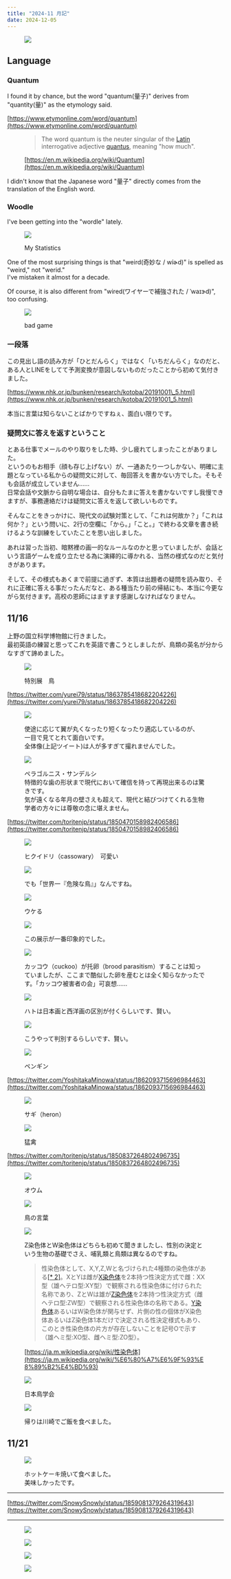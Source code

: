 ```yaml
---
title: "2024-11 月記"
date: 2024-12-05
---
```


<figure>

![](images/n55abbc3338eb_0535335d7208cae6c79da3a8d515f587.jpeg)

</figure>

## Language

### Quantum

I found it by chance, but the word "quantum(量子)" derives from "quantity(量)" as the etymology said.

[https://www.etymonline.com/word/quantum](https://www.etymonline.com/word/quantum)

<figure>

> The word quantum is the neuter singular of the [Latin](https://en.wikipedia.org/wiki/Latin) interrogative adjective [quantus](https://en.wiktionary.org/wiki/quantus#Latin), meaning "how much".

<figcaption>

[https://en.m.wikipedia.org/wiki/Quantum](https://en.m.wikipedia.org/wiki/Quantum)

</figcaption>

</figure>

I didn't know that the Japanese word "量子" directly comes from the translation of the English word.

### Woodle

I've been getting into the "wordle" lately.

<figure>

![](images/n55abbc3338eb_1733269099-L1Ks3iyFoXdGnQYqpjh0fENS.jpg)

<figcaption>

My Statistics

</figcaption>

</figure>

One of the most surprising things is that "weird(奇妙な / wíɚd)" is spelled as "weird," not "werid."  
I've mistaken it almost for a decade.

Of course, it is also different from "wired(ワイヤーで補強された / ˈwaɪɝd)", too confusing.

<figure>

![](images/n55abbc3338eb_1733442314-ItS7ipUYACJjkGRbfgWxowNc.png)

<figcaption>

bad game

</figcaption>

</figure>

### 一段落

この見出し語の読み方が「ひとだんらく」ではなく「いちだんらく」なのだと、ある人とLINEをしてて予測変換が意図しないものだったことから初めて気付きました。

[https://www.nhk.or.jp/bunken/research/kotoba/20191001\_5.html](https://www.nhk.or.jp/bunken/research/kotoba/20191001_5.html)

本当に言葉は知らないことばかりですねぇ、面白い限りです。

### 疑問文に答えを返すということ

とある仕事でメールのやり取りをした時、少し疲れてしまったことがありました。  
というのもお相手（顔も存じ上げない）が、一通あたり一つしかない、明確に主題となっている私からの疑問文に対して、毎回答えを書かない方でした。そもそも会話が成立していません……  
日常会話や文脈から自明な場合は、自分もたまに答えを書かないですし我慢できますが、事務連絡だけは疑問文に答えを返して欲しいものです。

そんなことをきっかけに、現代文の試験対策として、「これは何故か？」「これは何か？」という問いに、2行の空欄に「から。」「こと。」で終わる文章を書き続けるような訓練をしていたことを思い出しました。

あれは習った当初、暗黙裡の画一的なルールなのかと思っていましたが、会話という言語ゲームを成り立たせる為に演繹的に導かれる、当然の様式なのだと気付きがあります。

そして、その様式もあくまで前提に過ぎず、本質は出題者の疑問を読み取り、それに正確に答える事だったんだなと、ある種当たり前の帰結にも、本当に今更ながら気付きます。高校の恩師にはますます感謝しなければなりません。

## 11/16

上野の国立科学博物館に行きました。  
最初英語の練習と思ってこれを英語で書こうとしましたが、鳥類の英名が分からなすぎて諦めました。

<figure>

![](images/n55abbc3338eb_1733362259-bOZsSntUjIhqr9z6JQ54ByGd.jpg)

<figcaption>

特別展　鳥

</figcaption>

</figure>

[https://twitter.com/yurei79/status/1863785418682204226](https://twitter.com/yurei79/status/1863785418682204226)

<figure>

![](images/n55abbc3338eb_1733362279-Pg6u8rDUdwYzoNZpyG91ORbc.jpg)

<figcaption>

使途に応じて翼が丸くなったり短くなったり適応しているのが、  
一目で見てとれて面白いです。  
全体像(上記ツイート)は人が多すぎて撮れませんでした。

</figcaption>

</figure>

<figure>

![](images/n55abbc3338eb_1733362286-xckuah7NSPFBQyqRvzloZ2We.jpg)

<figcaption>

ペラゴルニス・サンデルシ  
特徴的な歯の形状まで現代において確信を持って再現出来るのは驚きです。  
気が遠くなる年月の壁さえも超えて、現代と結びつけてくれる生物学者の方々には尊敬の念に堪えません。

</figcaption>

</figure>

[https://twitter.com/toritenjp/status/1850470158982406586](https://twitter.com/toritenjp/status/1850470158982406586)

<figure>

![](images/n55abbc3338eb_1733362301-Txhi1bALvsE6WUjGl7Mf8muY.jpg)

<figcaption>

ヒクイドリ（cassowary）　可愛い

</figcaption>

</figure>

<figure>

![](images/n55abbc3338eb_1733362325-nJFHBu0LNx9e8SlUsq2PKTIW.jpg)

<figcaption>

でも「世界一『危険な鳥』」なんですね。

</figcaption>

</figure>

<figure>

![](images/n55abbc3338eb_1733362341-yeow5kNSf9EchnHYVdU60avg.jpg)

<figcaption>

ウケる

</figcaption>

</figure>

<figure>

![](images/n55abbc3338eb_1733362355-l2ny3pZ9HxgTfjBeGu5YsARO.jpg)

<figcaption>

この展示が一番印象的でした。

</figcaption>

</figure>

<figure>

![](images/n55abbc3338eb_1733362367-T1I6ph4nsE8G3oXcvJk2tuDH.jpg)

<figcaption>

カッコウ（cuckoo）が托卵（brood parasitism）することは知っていましたが、ここまで酷似した卵を産むとは全く知らなかったです。「カッコウ被害者の会」可哀想……

</figcaption>

</figure>

<figure>

![](images/n55abbc3338eb_1733362419-J2QCjalBtr8vyz3NLXhVHFSW.jpg)

<figcaption>

ハトは日本画と西洋画の区別が付くらしいです、賢い。

</figcaption>

</figure>

<figure>

![](images/n55abbc3338eb_1733362419-2VwhqSEnQ5kcdtLN3mx9R4Is.jpg)

<figcaption>

こうやって判別するらしいです、賢い。

</figcaption>

</figure>

<figure>

![](images/n55abbc3338eb_1733362419-J3EN5ByWdrlewMXoucht4nCI.jpg)

<figcaption>

ペンギン

</figcaption>

</figure>

[https://twitter.com/YoshitakaMinowa/status/1862093715696984463](https://twitter.com/YoshitakaMinowa/status/1862093715696984463)

<figure>

![](images/n55abbc3338eb_1733362419-xNai7kOIht2bYS0luzBM6qsJ.jpg)

<figcaption>

サギ（heron）

</figcaption>

</figure>

<figure>

![](images/n55abbc3338eb_1733362419-UqkT19d2bsnvpEfat6zhBi0o.jpg)

<figcaption>

猛禽

</figcaption>

</figure>

[https://twitter.com/toritenjp/status/1850837264802496735](https://twitter.com/toritenjp/status/1850837264802496735)

<figure>

![](images/n55abbc3338eb_1733362419-JY2TGgaqizkAQ3NwWlu1VvFS.jpg)

<figcaption>

オウム

</figcaption>

</figure>

<figure>

![](images/n55abbc3338eb_1733362420-wUEF9l6tpvY41gAPkCxfIBZ3.jpg)

<figcaption>

鳥の言葉

</figcaption>

</figure>

<figure>

![](images/n55abbc3338eb_1733362420-MuvHC9tEUz7lAR38FQXmnox4.jpg)

<figcaption>

Z染色体とW染色体はどちらも初めて聞きましたし、性別の決定という生物の基礎でさえ、哺乳類と鳥類は異なるのですね。

</figcaption>

</figure>

<figure>

> 性染色体として、X,Y,Z,Wと名づけられた4種類の染色体がある[\[\* 2\]](https://ja.m.wikipedia.org/w/index.php?title=%E6%80%A7%E6%9F%93%E8%89%B2%E4%BD%93&wprov=rarw1#cite_note-2)。XとYは雌が[X染色体](https://ja.m.wikipedia.org/wiki/X%E6%9F%93%E8%89%B2%E4%BD%93)を2本持つ性決定方式で雌：XX型（雄ヘテロ型:XY型）で観察される性染色体に付けられた名称であり、ZとWは雄が[Z染色体](https://ja.m.wikipedia.org/wiki/Z%E6%9F%93%E8%89%B2%E4%BD%93)を2本持つ性決定方式（雌ヘテロ型:ZW型）で観察される性染色体の名称である。[Y染色体](https://ja.m.wikipedia.org/wiki/Y%E6%9F%93%E8%89%B2%E4%BD%93)あるいはW染色体が関与せず、片側の性の個体がX染色体あるいはZ染色体1本だけで決定される性決定様式もあり、このとき性染色体の片方が存在しないことを記号Oで示す（雄ヘミ型:XO型、雌ヘミ型:ZO型）。

<figcaption>

[https://ja.m.wikipedia.org/wiki/性染色体](https://ja.m.wikipedia.org/wiki/%E6%80%A7%E6%9F%93%E8%89%B2%E4%BD%93)

</figcaption>

</figure>

<figure>

![](images/n55abbc3338eb_1733362420-QhrTdSuzWMqvsAjHen1aCOKB.jpg)

<figcaption>

日本鳥学会

</figcaption>

</figure>

<figure>

![](images/n55abbc3338eb_1733294599-KGB8k3hRd4WQT0aySpDqe527.jpg)

<figcaption>

帰りは川崎でご飯を食べました。

</figcaption>

</figure>

## 11/21

<figure>

![](images/n55abbc3338eb_1733268471-0AO8n6uGqF3sNVKEg5xBdMm9.jpg)

<figcaption>

ホットケーキ焼いて食べました。  
美味しかったです。

</figcaption>

</figure>

* * *

[https://twitter.com/SnowySnowly/status/1859081379264319643](https://twitter.com/SnowySnowly/status/1859081379264319643)

* * *

<figure>

![](images/n55abbc3338eb_1733442224-SpjEUWXMT1VlaQBfCgz39Ddu.jpg)

</figure>

<figure>

![](images/n55abbc3338eb_1733442224-51SIZ3XLdYJNB2cgbTPehiRu.jpg)

</figure>

<figure>

![](images/n55abbc3338eb_1733442224-PkRafjVDeov51AN9KYq8LJGF.jpg)

</figure>

<figure>

![](images/n55abbc3338eb_1733442224-TWb7U0ydXvOpakZQPGiCYgme.jpg)

</figure>
